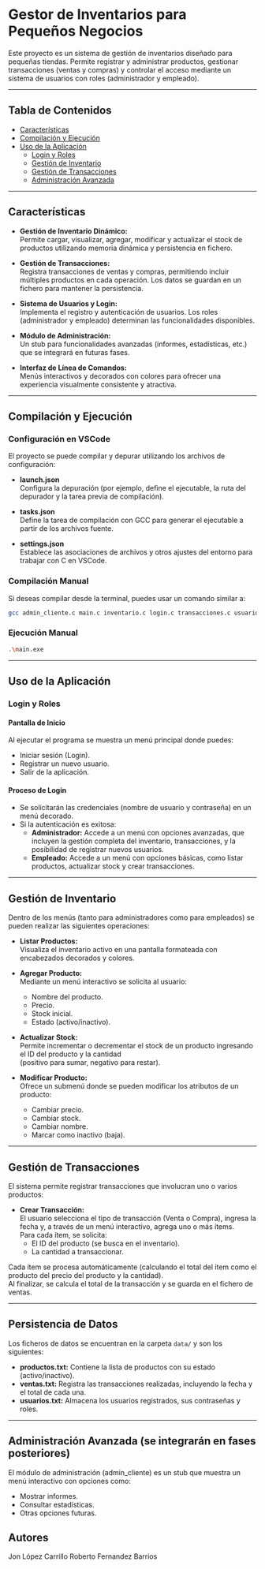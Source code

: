 # Gestor de Inventarios para Pequeños Negocios

Este proyecto es un sistema de gestión de inventarios diseñado para pequeñas tiendas. Permite registrar y administrar productos, gestionar transacciones (ventas y compras) y controlar el acceso mediante un sistema de usuarios con roles (administrador y empleado).

---

## Tabla de Contenidos

- [Características](#características)
- [Compilación y Ejecución](#compilación-y-ejecución)
- [Uso de la Aplicación](#uso-de-la-aplicación)
  - [Login y Roles](#login-y-roles)
  - [Gestión de Inventario](#gestión-de-inventario)
  - [Gestión de Transacciones](#gestión-de-transacciones)
  - [Administración Avanzada](#administración-avanzada)

---

## Características

- **Gestión de Inventario Dinámico:**  
  Permite cargar, visualizar, agregar, modificar y actualizar el stock de productos utilizando memoria dinámica y persistencia en fichero.

- **Gestión de Transacciones:**  
  Registra transacciones de ventas y compras, permitiendo incluir múltiples productos en cada operación. Los datos se guardan en un fichero para mantener la persistencia.

- **Sistema de Usuarios y Login:**  
  Implementa el registro y autenticación de usuarios. Los roles (administrador y empleado) determinan las funcionalidades disponibles.

- **Módulo de Administración:**  
  Un stub para funcionalidades avanzadas (informes, estadísticas, etc.) que se integrará en futuras fases.

- **Interfaz de Línea de Comandos:**  
  Menús interactivos y decorados con colores para ofrecer una experiencia visualmente consistente y atractiva.

---

## Compilación y Ejecución

### Configuración en VSCode

El proyecto se puede compilar y depurar utilizando los archivos de configuración:

- **launch.json**  
  Configura la depuración (por ejemplo, define el ejecutable, la ruta del depurador y la tarea previa de compilación).

- **tasks.json**  
  Define la tarea de compilación con GCC para generar el ejecutable a partir de los archivos fuente.

- **settings.json**  
  Establece las asociaciones de archivos y otros ajustes del entorno para trabajar con C en VSCode.

### Compilación Manual

Si deseas compilar desde la terminal, puedes usar un comando similar a:

```bash
gcc admin_cliente.c main.c inventario.c login.c transacciones.c usuarios.c -o main.exe
```

### Ejecución Manual

```bash
.\main.exe
```

---

## Uso de la Aplicación

### Login y Roles

#### Pantalla de Inicio

Al ejecutar el programa se muestra un menú principal donde puedes:

- Iniciar sesión (Login).
- Registrar un nuevo usuario.
- Salir de la aplicación.

#### Proceso de Login

- Se solicitarán las credenciales (nombre de usuario y contraseña) en un menú decorado.
- Si la autenticación es exitosa:
  - **Administrador:** Accede a un menú con opciones avanzadas, que incluyen la gestión completa del inventario, transacciones, y la posibilidad de registrar nuevos usuarios.
  - **Empleado:** Accede a un menú con opciones básicas, como listar productos, actualizar stock y crear transacciones.

---

## Gestión de Inventario

Dentro de los menús (tanto para administradores como para empleados) se pueden realizar las siguientes operaciones:

- **Listar Productos:**  
  Visualiza el inventario activo en una pantalla formateada con encabezados decorados y colores.

- **Agregar Producto:**  
  Mediante un menú interactivo se solicita al usuario:
  - Nombre del producto.
  - Precio.
  - Stock inicial.
  - Estado (activo/inactivo).

- **Actualizar Stock:**  
  Permite incrementar o decrementar el stock de un producto ingresando el ID del producto y la cantidad  
  (positivo para sumar, negativo para restar).

- **Modificar Producto:**  
  Ofrece un submenú donde se pueden modificar los atributos de un producto:
  - Cambiar precio.
  - Cambiar stock.
  - Cambiar nombre.
  - Marcar como inactivo (baja).

---

## Gestión de Transacciones

El sistema permite registrar transacciones que involucran uno o varios productos:

- **Crear Transacción:**  
  El usuario selecciona el tipo de transacción (Venta o Compra), ingresa la fecha y, a través de un menú interactivo, agrega uno o más ítems.  
  Para cada ítem, se solicita:
  - El ID del producto (se busca en el inventario).
  - La cantidad a transaccionar.

Cada ítem se procesa automáticamente (calculando el total del ítem como el producto del precio del producto y la cantidad).  
Al finalizar, se calcula el total de la transacción y se guarda en el fichero de ventas.

---

## Persistencia de Datos

Los ficheros de datos se encuentran en la carpeta `data/` y son los siguientes:

- **productos.txt:** Contiene la lista de productos con su estado (activo/inactivo).
- **ventas.txt:** Registra las transacciones realizadas, incluyendo la fecha y el total de cada una.
- **usuarios.txt:** Almacena los usuarios registrados, sus contraseñas y roles.

---

## Administración Avanzada (se integrarán en fases posteriores)

El módulo de administración (admin_cliente) es un stub que muestra un menú interactivo con opciones como:

- Mostrar informes.
- Consultar estadísticas.
- Otras opciones futuras.

## Autores

Jon López Carrillo
Roberto Fernandez Barrios
